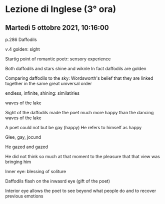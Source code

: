 #  Lezione di Inglese (3° ora)
## Martedì 5 ottobre 2021, 10:16:00

p.286 Daffodils

$v.4$ golden: sight

Startig point of romantic poetr: sensory experience

Both daffodils and stars shine and wiknle
In fact daffodils are golden 


Comparing daffodils to the sky: Wordsworth's belief that they are linked together in the same great universal order

endless, infinite, shining: similatiries

waves of the lake

Sight of the daffodils made the poet much more happy than the dancing waves of the lake

A poet could not but be gay (happy)
He refers to himself as happy


Glee, gay, jocund

He gazed and gazed


He did not think so much at that moment to the pleasure that that view was bringing him 


Inner eye: blessing of soliture


Daffodils flash on the inwasrd eye (gift of the poet)


Interior eye allows the poet to see beyond what people do and to recover previous emotions
<!--stackedit_data:
eyJoaXN0b3J5IjpbMTIyMTYzOTE0OCwtMTg4MzU0MTc2MCwtNj
Q1MjIzMzA0LDMyNDE2MTM1Miw0NTE4Mzc2NjIsLTE3MzA0NDE4
ODhdfQ==
-->